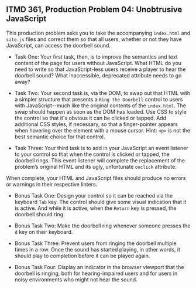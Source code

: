 ## ITMD 361, Production Problem 04: Unobtrusive JavaScript

This production problem asks you to take the accompanying `index.html` and `site.js` files and
correct them so that all users, whether or not they have JavaScript, can access the doorbell sound.

* Task One: Your first task, then, is to improve the semantics and text content of the page for users
without JavaScript. What HTML do you need to write so that JavaScript-less users receive a player to
hear the doorbell sound? What inaccessible, deprecated attribute needs to go away?

* Task Two: Your second task is, via the DOM, to swap out that HTML with a simpler structure that
presents a `Ring the Doorbell` control to users with JavaScript--much like the original contents of
the `index.html`. The swap should happen as soon as the DOM has loaded. Use CSS to style the control
so that it's obvious it can be clicked or tapped. Add additional CSS styles, if necessary, so that a
finger-pointer appears when hovering over the element with a mouse cursor. Hint: `<p>` is not the
best semantic choice for that control.

* Task Three: Your third task is to add in your JavaScript an event listener to your control so that
when the control is clicked or tapped, the doorbell rings. This event listener will complete the
replacement of the problem’s original HTML and its ugly, unfortunate `onclick` attribute.

When complete, your HTML and JavaScript files should produce no errors or warnings in their
respective linters.

* Bonus Task One: Design your control so it can be reached via the keyboard `Tab` key. The control
should give some visual indication that it is active. And while it is active, when the `Return` key
is pressed, the doorbell should ring.

* Bonus Task Two: Make the doorbell ring whenever someone presses the `d` key on their keyboard.

* Bonus Task Three: Prevent users from ringing the doorbell multiple times in a row. Once the sound
has started playing, in other words, it should play to completion before it can be played again.

* Bonus Task Four: Display an indicator in the browser viewport that the doorbell is ringing, both
for hearing-impaired users and for users in noisy environments who might not hear the sound.
